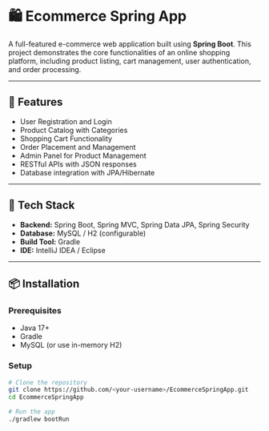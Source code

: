 # 🛍️ Ecommerce Spring App

A full-featured e-commerce web application built using **Spring Boot**. This project demonstrates the core functionalities of an online shopping platform, including product listing, cart management, user authentication, and order processing.

---

## 🚀 Features

- User Registration and Login
- Product Catalog with Categories
- Shopping Cart Functionality
- Order Placement and Management
- Admin Panel for Product Management
- RESTful APIs with JSON responses
- Database integration with JPA/Hibernate

---

## 🧰 Tech Stack

- **Backend:** Spring Boot, Spring MVC, Spring Data JPA, Spring Security
- **Database:** MySQL / H2 (configurable)
- **Build Tool:** Gradle
- **IDE:** IntelliJ IDEA / Eclipse

---

## 📦 Installation

### Prerequisites

- Java 17+
- Gradle
- MySQL (or use in-memory H2)

### Setup

```bash
# Clone the repository
git clone https://github.com/<your-username>/EcommerceSpringApp.git
cd EcommerceSpringApp

# Run the app
./gradlew bootRun
